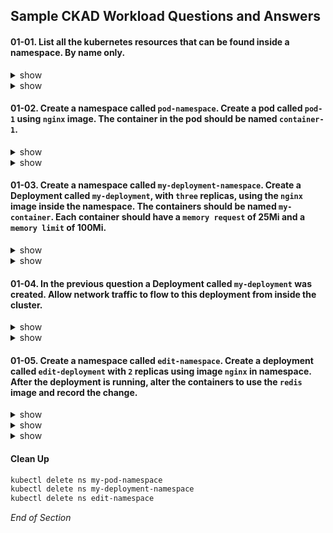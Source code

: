 ## Sample CKAD Workload Questions and Answers

#### 01-01. List all the kubernetes resources that can be found inside a namespace. By name only.

<details><summary>show</summary>
<p>

kubernetes.io: [Not All Objects are in a Namespace](https://kubernetes.io/docs/concepts/overview/working-with-objects/namespaces/#not-all-objects-are-in-a-namespace)

```bash
kubectl api-resources --namespaced=true | more   
```

Output:
```bash
NAME                               SHORTNAMES                           APIVERSION                                  NAMESPACED   KIND
bindings                                                                v1                                          true         Binding
configmaps                         cm                                   v1                                          true         ConfigMap
endpoints                          ep                                   v1                                          true         Endpoints
...

# Do not need the additional supplied columns.

```

</p>
</details>

<details><summary>show</summary>
<p>

```bash
kubectl api-resources --namespaced=true -o name | more
```

Output:
```bash
bindings
configmaps
endpoints
events
...
```

</p>
</details>

#### 01-02. Create a namespace called `pod-namespace`. Create a pod called `pod-1` using `nginx` image. The container in the pod should be named `container-1`.

<details><summary>show</summary>
<p>

```bash
# Create the namespace
kubectl create namespace my-pod-namespace
```

```bash
# Switch context into the namespace so that all subsequent commands execute inside that namespace.
kubectl config set-context --current --namespace=pod-namespace
```

```bash
# Run the help flag to get examples
kubectl run -h | more
```

Output:
```bash
Examples:

# Start a nginx pod

kubectl run nginx --image=nginx

# Start a hazelcast pod and let the container expose port 5701

kubectl run hazelcast --image=hazelcast/hazelcast --port=5701

# Start a hazelcast pod and set environment variables "DNS_DOMAIN=cluster" and "POD_NAMESPACE=default" in the

container
kubectl run hazelcast --image=hazelcast/hazelcast --env="DNS_DOMAIN=cluster" --env="POD_NAMESPACE=default"

# Start a hazelcast pod and set labels "app=hazelcast" and "env=prod" in the container

kubectl run hazelcast --image=hazelcast/hazelcast --labels="app=hazelcast,env=prod"

# Dry run; print the corresponding API objects without creating them

kubectl run nginx --image=nginx --dry-run=client ### This example matches most closely to the question.

# Start a nginx pod, but overload the spec with a partial set of values parsed from JSON

kubectl run nginx --image=nginx --overrides='{ "apiVersion": "v1", "spec": { ... } }'

# Start a busybox pod and keep it in the foreground, don't restart it if it exits

kubectl run -i -t busybox --image=busybox --restart=Never

# Start the nginx pod using the default command, but use custom arguments (arg1 .. argN) for that command

kubectl run nginx --image=nginx -- <arg1> <arg2> ... <argN>

# Start the nginx pod using a different command and custom arguments

kubectl run nginx --image=nginx --command -- <cmd> <arg1> ... <argN>
```

</p>
</details>

<details><summary>show</summary>
<p>

kubernetes.io: [kubectl Cheat Sheet](https://kubernetes.io/docs/reference/kubectl/cheatsheet/)

```bash
# Using the best example that matches the question
kubectl run pod-1 --image=nginx --dry-run=client -o yaml > q01-02.yml
```

```bash
# Edit the YAML file to make required changes
# Use the Question number in case you want to return to the question for reference or for review
vi q01-02.yml
```

```bash
apiVersion: v1
kind: Pod
metadata:
  creationTimestamp: null
  labels:
    run: pod-1
  name: pod-1
spec:
  containers:
  - image: nginx
    name: container-1 # Change from pod-1 to container-1
    resources: {}
  dnsPolicy: ClusterFirst
  restartPolicy: Always
status: {}

# Make edits
# d$ - delete to end of line
# :u - Undo on any error
# :wq - Write and Quit
```

```bash
# Apply the YAML file to the Kubernetes API server
kubectl apply -f q01-02.yml
```

```bash
# Quick verification that the pod was created and is working
kubectl get all
```

</p>
</details>

#### 01-03. Create a namespace called `my-deployment-namespace`. Create a Deployment called `my-deployment`, with `three` replicas, using the `nginx` image inside the namespace. The containers should be named `my-container`. Each container should have a `memory request` of 25Mi and a `memory limit` of 100Mi.

<details><summary>show</summary>
<p>

```bash
# Create the namespace
kubectl create namespace my-deployment-namespace
```

```bash
# Switch context into the namespace so that all subsequent commands execute inside that namespace.
kubectl config set-context --current --namespace=my-deployment-namespace
```

```bash
# Run the help flag to get examples
# kubectl create deployment -h
kubectl create deploy -h | more
```

Output:
```bash
Examples:
  # Create a deployment named my-dep that runs the busybox image
  kubectl create deployment my-dep --image=busybox

  # Create a deployment with a command
  kubectl create deployment my-dep --image=busybox -- date

  # Create a deployment named my-dep that runs the nginx image with 3 replicas
  kubectl create deployment my-dep --image=nginx --replicas=3 ### This example matches most closely to the question.

  # Create a deployment named my-dep that runs the busybox image and expose port 5701
  kubectl create deployment my-dep --image=busybox --port=5701
```

</p>
</details>

<details><summary>show</summary>
<p>

```bash
# Using the best example that matches the question
kubectl create deployment my-deployment --image=nginx --replicas=3 --dry-run=client -o yaml > q01-03.yml
```

```bash
# Edit the YAML file to make required changes
vi q01-03.yml
# Make edits
# d$ - delete to end of line
# :u - Undo on any error
# :wq - Write and Quit
```

[Meaning of memory](https://kubernetes.io/docs/concepts/configuration/manage-resources-containers/#meaning-of-memory)

```bash
apiVersion: apps/v1
kind: Deployment
metadata:
  creationTimestamp: null
  labels:
    app: my-deployment
  name: my-deployment
spec:
  replicas: 3
  selector:
    matchLabels:
      app: my-deployment
  strategy: {}
  template:
    metadata:
      creationTimestamp: null
      labels:
        app: my-deployment
    spec:
      containers:
      - image: nginx
        name: my-container  # Change from nginx to my container
        resources:          # From Meaning of memory link above          
          requests:         # From Meaning of memory link above
            memory: "25Mi"  # From Meaning of memory link above
          limits:           # From Meaning of memory link above
            memory: "100Mi" # From Meaning of memory link above
        resources: {}
status: {}
```

```bash
# Apply the YAML file to the Kubernetes API server
kubectl apply -f q01-03.yml
```

```bash
# Quick verification that the deployment was created and is working
kubectl get all
```

Output:
```bash
NAME                               READY   STATUS    RESTARTS   AGE
pod/my-deployment-67fc8546-9b4bm   1/1     Running   0          16m
pod/my-deployment-67fc8546-mjw24   1/1     Running   0          16m
pod/my-deployment-67fc8546-tp5bk   1/1     Running   0          16m

NAME                            READY   UP-TO-DATE   AVAILABLE   AGE
deployment.apps/my-deployment   3/3     3            3           16m

NAME                                     DESIRED   CURRENT   READY   AGE
replicaset.apps/my-deployment-67fc8546   3         3         3       16m
```

 </p>
</details>

#### 01-04. In the previous question a Deployment called `my-deployment` was created. Allow network traffic to flow to this deployment from inside the cluster.

<details><summary>show</summary>
<p>

```bash
# Run the help flag to get examples
kubectl expose -h | more
```

Output:
```
Examples:
  # Create a service for a replicated nginx, which serves on port 80 and connects to the containers on port 8000
  kubectl expose rc nginx --port=80 --target-port=8000

  # Create a service for a replication controller identified by type and name specified in "nginx-controller.yaml",
which serves on port 80 and connects to the containers on port 8000
  kubectl expose -f nginx-controller.yaml --port=80 --target-port=8000

  # Create a service for a pod valid-pod, which serves on port 444 with the name "frontend"
  kubectl expose pod valid-pod --port=444 --name=frontend

  # Create a second service based on the above service, exposing the container port 8443 as port 443 with the name
"nginx-https"
  kubectl expose service nginx --port=443 --target-port=8443 --name=nginx-https

  # Create a service for a replicated streaming application on port 4100 balancing UDP traffic and named 'video-stream'.
  kubectl expose rc streamer --port=4100 --protocol=UDP --name=video-stream

  # Create a service for a replicated nginx using replica set, which serves on port 80 and connects to the containers on
port 8000
  kubectl expose rs nginx --port=80 --target-port=8000

  # Create a service for an nginx deployment, which serves on port 80 and connects to the containers on port 8000
  kubectl expose deployment nginx --port=80 --target-port=8000 ### This example matches most closely to the question.

```

</p>
</details>

<details><summary>show</summary>
<p>

```bash
# Using the best example that matches the question
kubectl expose deployment my-deployment --port=80 --target-port=80
```

Watch out for the statement from inside the Cluster so this is of type: ClusterIP

- --type='': Type for this service: ClusterIP, NodePort, LoadBalancer, or ExternalName. Default is 'ClusterIP'.

```bash
# Check that the Service was created
kubectl get service
```

Output:
```bash
NAME            TYPE        CLUSTER-IP     EXTERNAL-IP   PORT(S)   AGE
my-deployment   ClusterIP   10.245.79.74   <none>        80/TCP    103s
```

```bash
# A quicker check is to see if the Pod Endpoints are being load balanced
kubectl get endpoints
```

Output:
```bash
NAME            ENDPOINTS                                         AGE
my-deployment   10.244.0.250:80,10.244.1.132:80,10.244.1.246:80   5m20s
# The three replicas internal endpoints are registered
```

</p>
</details>

#### 01-05. Create a namespace called `edit-namespace`. Create a deployment called `edit-deployment` with `2` replicas using image `nginx` in namespace. After the deployment is running, alter the containers to use the `redis` image and record the change.

<details><summary>show</summary>
<p>

```bash
kubectl create namespace edit-namespace
kubectl create deployment edit-deployment --image=nginx --replicas=2 -n edit-namespace
kubectl config set-context --current --namespace=edit-namespace
```

</p>
</details>

<details><summary>show</summary>
<p>

```bash
kubectl edit deployment.apps/edit-deployment
```

```bash
apiVersion: apps/v1
kind: Deployment
metadata:
  annotations:
    deployment.kubernetes.io/revision: "1"
  creationTimestamp: "2021-09-14T03:43:00Z"
  generation: 1
  labels:
    app: edit-deployment
  name: edit-deployment
  namespace: edit-namespace
  resourceVersion: "11650562"
  uid: fdf79d08-aaa7-40e7-92d4-71db9a8fb6b0
spec:
  progressDeadlineSeconds: 600
  replicas: 2
  revisionHistoryLimit: 10
  selector:
    matchLabels:
      app: edit-deployment
  strategy:
      rollingUpdate:
      maxSurge: 25%
      maxUnavailable: 25%
    type: RollingUpdate
  template:
    metadata:
      creationTimestamp: null
      labels:
        app: edit-deployment
    spec:
      containers:
      - image: redis
        imagePullPolicy: Always
        name: nginx
        resources: {}
        terminationMessagePath: /dev/termination-log
        terminationMessagePolicy: File
      dnsPolicy: ClusterFirst
      restartPolicy: Always
      schedulerName: default-scheduler
      securityContext: {}
      terminationGracePeriodSeconds: 30

:wq # write and quit file
```
This works but does not help with the record part of the question, so switch to set the `set image` command

</p>
</details>

<details><summary>show</summary>
<p>

kubernetes.io:[Updating a Deployment](https://kubernetes.io/docs/concepts/workloads/controllers/deployment/#updating-a-deployment)

```bash
kubectl set image deployment.apps/edit-deployment nginx=redisredis:6.0.15 --record
```

</p>
</details>

#### Clean Up 

```bash
kubectl delete ns my-pod-namespace 
kubectl delete ns my-deployment-namespace 
kubectl delete ns edit-namespace
```

*End of Section*